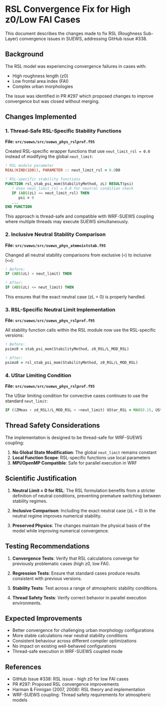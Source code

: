 # RSL Convergence Fix for High z0/Low FAI Cases

This document describes the changes made to fix RSL (Roughness Sub-Layer) convergence issues in SUEWS, addressing GitHub issue #338.

## Background

The RSL model was experiencing convergence failures in cases with:
- High roughness length (z0) 
- Low frontal area index (FAI)
- Complex urban morphologies

The issue was identified in PR #297 which proposed changes to improve convergence but was closed without merging.

## Changes Implemented

### 1. Thread-Safe RSL-Specific Stability Functions

**File: `src/suews/src/suews_phys_rslprof.f95`**

Created RSL-specific wrapper functions that use `neut_limit_rsl = 0.0` instead of modifying the global `neut_limit`:

```fortran
! RSL module parameter
REAL(KIND(1D0)), PARAMETER :: neut_limit_rsl = 0.0D0

! RSL-specific stability functions
FUNCTION rsl_stab_psi_mom(StabilityMethod, zL) RESULT(psi)
   ! Uses neut_limit_rsl = 0.0 for neutral condition check
   IF (ABS(zL) <= neut_limit_rsl) THEN
      psi = 0
   ...
END FUNCTION
```

This approach is thread-safe and compatible with WRF-SUEWS coupling where multiple threads may execute SUEWS simultaneously.

### 2. Inclusive Neutral Stability Comparison

**File: `src/suews/src/suews_phys_atmmoiststab.f95`**

Changed all neutral stability comparisons from exclusive (`<`) to inclusive (`<=`):

```fortran
! Before:
IF (ABS(zL) < neut_limit) THEN

! After:
IF (ABS(zL) <= neut_limit) THEN
```

This ensures that the exact neutral case (zL = 0) is properly handled.

### 3. RSL-Specific Neutral Limit Implementation

**File: `src/suews/src/suews_phys_rslprof.f95`**

All stability function calls within the RSL module now use the RSL-specific versions:

```fortran
! Before:
psimz0 = stab_psi_mom(StabilityMethod, z0_RSL/L_MOD_RSL)

! After:
psimz0 = rsl_stab_psi_mom(StabilityMethod, z0_RSL/L_MOD_RSL)
```

### 4. UStar Limiting Condition

**File: `src/suews/src/suews_phys_rslprof.f95`**

The UStar limiting condition for convective cases continues to use the standard `neut_limit`:

```fortran
IF ((ZMeas - zd_RSL)/L_MOD_RSL < -neut_limit) UStar_RSL = MAX(0.15, UStar_RSL)
```

## Thread Safety Considerations

The implementation is designed to be thread-safe for WRF-SUEWS coupling:

1. **No Global State Modification**: The global `neut_limit` remains constant
2. **Local Function Scope**: RSL-specific functions use local parameters
3. **MPI/OpenMP Compatible**: Safe for parallel execution in WRF

## Scientific Justification

1. **Neutral Limit = 0 for RSL**: The RSL formulation benefits from a stricter definition of neutral conditions, preventing premature switching between stability regimes.

2. **Inclusive Comparison**: Including the exact neutral case (zL = 0) in the neutral regime improves numerical stability.

3. **Preserved Physics**: The changes maintain the physical basis of the model while improving numerical convergence.

## Testing Recommendations

1. **Convergence Tests**: Verify that RSL calculations converge for previously problematic cases (high z0, low FAI).

2. **Regression Tests**: Ensure that standard cases produce results consistent with previous versions.

3. **Stability Tests**: Test across a range of atmospheric stability conditions.

4. **Thread Safety Tests**: Verify correct behavior in parallel execution environments.

## Expected Improvements

- Better convergence for challenging urban morphology configurations
- More stable calculations near neutral stability conditions
- Consistent behaviour across different compiler optimizations
- No impact on existing well-behaved configurations
- Thread-safe execution in WRF-SUEWS coupled mode

## References

- GitHub Issue #338: RSL issue - high z0 for low FAI cases
- PR #297: Proposed RSL convergence improvements
- Harman & Finnigan (2007, 2008): RSL theory and implementation
- WRF-SUEWS coupling: Thread safety requirements for atmospheric models